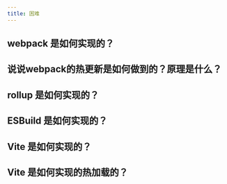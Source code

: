 ```yaml
---
title: 困难
---
```


## webpack 是如何实现的？

<Answer>

</Answer>

## 说说webpack的热更新是如何做到的？原理是什么？

<Answer>


</Answer>

## rollup 是如何实现的？

<Answer>

</Answer>

## ESBuild 是如何实现的？

<Answer>

</Answer>

## Vite 是如何实现的？

<Answer>

</Answer>

## Vite 是如何实现的热加载的？

<Answer>

</Answer>
